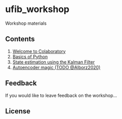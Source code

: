 # ufib_workshop

Workshop materials

## Contents

1. [Welcome to Colaboratory](https://colab.research.google.com/notebooks/intro.ipynb)
2. [Basics of Python]()
3. [State estimation using the Kalman Filter]()
4. [Autoencoder magic (TODO @Alborz2020)]()

## Feedback

If you would like to leave feedback on the workshop...

## License

